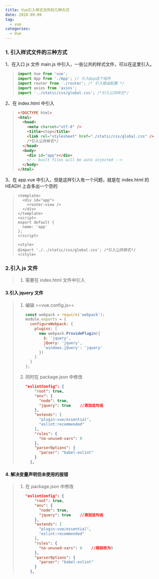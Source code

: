 ```yaml
---
title: Vue引入样式文件的几种方式
date: 2018-09-09
tag:
  - vue
categories:
  - Vue
---
```


### 1. 引入样式文件的三种方式

1、在入口 js 文件 main.js 中引入，一些公共的样式文件，可以在这里引入。

> ```js
> import Vue from 'vue';
> import App from './App'; // 引入App这个组件
> import router from './router'; /* 引入路由配置 */
> import axios from 'axios';
> import '../static/css/global.css'; /*引入公共样式*/
> ```

2、在 index.html 中引入

> ```html
> <!DOCTYPE html>
> <html>
>   <head>
>     <meta charset="utf-8" />
>     <title>stop</title>
>     <link rel="stylesheet" href="./static/css/global.css" />
>     /*引入公共样式*/
>   </head>
>   <body>
>     <div id="app"></div>
>     <!-- built files will be auto injected -->
>   </body>
> </html>
> ```

3、在 app.vue 中引入，但是这样引入有一个问题，就是在 index.html 的 HEADH 上会多出一个空的<style></style>

> ```vue
> <template>
>   <div id="app">
>     <router-view />
>   </div>
> </template>
> <script>
> export default {
>   name: 'app'
> };
> </script>
>
> <style>
> @import './../static/css/global.css'; /*引入公共样式*/
> </style>
> ```

### 2.引入 js 文件

> 1. 需要在 index.html 文件中引入

#### 3.引入 jquery 文件

> 1. 编辑 ==vue.config.js==
>
>    ```js
>    const webpack = require('webpack');
>    module.exports = {
>      configureWebpack: {
>        plugins: [
>          new webpack.ProvidePlugin({
>            $: 'jquery',
>            jQuery: 'jquery',
>            'windows.jQuery': 'jquery'
>          })
>        ]
>      }
>    };
>    ```
>
> 2. 同时在 package.json 中修改
>
>    ```json
>    "eslintConfig": {
>        "root": true,
>        "env": {
>          "node": true,
>          "jquery": true    //添加这句话
>        },
>        "extends": [
>          "plugin:vue/essential",
>          "eslint:recommended"
>        ],
>        "rules": {
>          "no-unused-vars": 0
>        },
>        "parserOptions": {
>          "parser": "babel-eslint"
>        }
>      },
>    ```

#### 4. 解决变量声明但未使用的报错

> 1. 在 package.json 中修改
>
>    ```json
>    "eslintConfig": {
>        "root": true,
>        "env": {
>          "node": true,
>          "jquery": true    //添加这句话
>        },
>        "extends": [
>          "plugin:vue/essential",
>          "eslint:recommended"
>        ],
>        "rules": {
>          "no-unused-vars": 0    //规则改为0
>        },
>        "parserOptions": {
>          "parser": "babel-eslint"
>        }
>      },
>    ```
